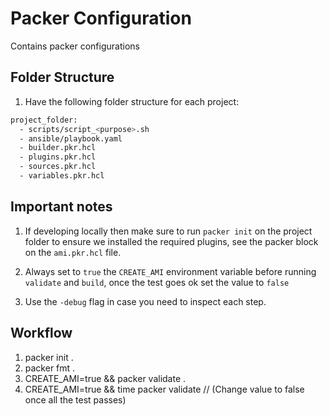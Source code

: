 # Packer Configuration

Contains packer configurations

## Folder Structure

1. Have the following folder structure for each project:

  ```bash
  project_folder:
    - scripts/script_<purpose>.sh
    - ansible/playbook.yaml
    - builder.pkr.hcl
    - plugins.pkr.hcl
    - sources.pkr.hcl
    - variables.pkr.hcl
  ```

## Important notes

1. If developing locally then make sure to run `packer init` on the project folder to ensure we installed the required plugins, see the packer block on the `ami.pkr.hcl` file.

1. Always set to `true` the `CREATE_AMI` environment variable before running `validate` and `build`, once the test goes ok set the value to `false`
1. Use the `-debug` flag in case you need to inspect each step.

## Workflow

1. packer init .
1. packer fmt .
1. CREATE_AMI=true && packer validate .
1. CREATE_AMI=true && time packer validate  // (Change value to false once all the test passes)
